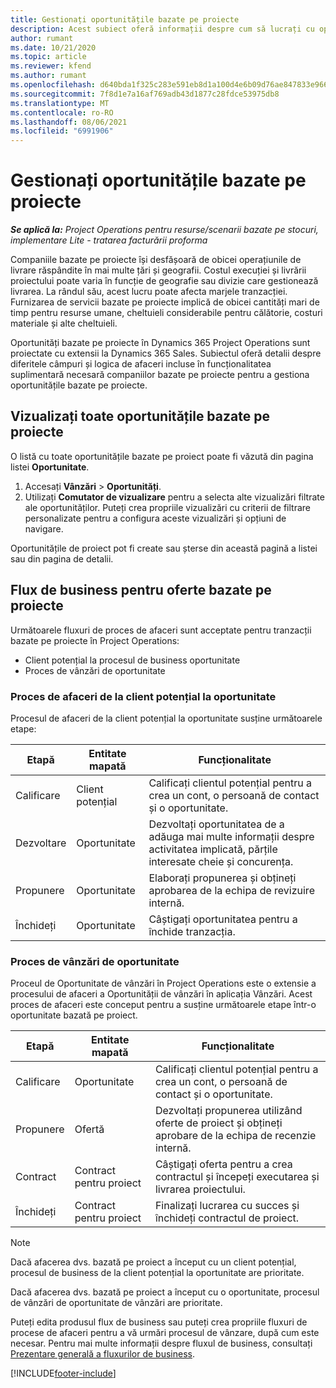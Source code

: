 ```yaml
---
title: Gestionați oportunitățile bazate pe proiecte
description: Acest subiect oferă informații despre cum să lucrați cu oportunități legate de proiecte.
author: rumant
ms.date: 10/21/2020
ms.topic: article
ms.reviewer: kfend
ms.author: rumant
ms.openlocfilehash: d640bda1f325c283e591eb8d1a100d4e6b09d76ae847833e9664c3631eabd154
ms.sourcegitcommit: 7f8d1e7a16af769adb43d1877c28fdce53975db8
ms.translationtype: MT
ms.contentlocale: ro-RO
ms.lasthandoff: 08/06/2021
ms.locfileid: "6991906"
---
```

# <a name="manage-project-based-opportunities"></a>Gestionați oportunitățile bazate pe proiecte

_**Se aplică la:** Project Operations pentru resurse/scenarii bazate pe stocuri, implementare Lite - tratarea facturării proforma_

Companiile bazate pe proiecte își desfășoară de obicei operațiunile de livrare răspândite în mai multe țări și geografii. Costul execuției și livrării proiectului poate varia în funcție de geografie sau divizie care gestionează livrarea. La rândul său, acest lucru poate afecta marjele tranzacției. Furnizarea de servicii bazate pe proiecte implică de obicei cantități mari de timp pentru resurse umane, cheltuieli considerabile pentru călătorie, costuri materiale și alte cheltuieli.

Oportunități bazate pe proiecte în Dynamics 365 Project Operations sunt proiectate cu extensii la Dynamics 365 Sales. Subiectul oferă detalii despre diferitele câmpuri și logica de afaceri incluse în funcționalitatea suplimentară necesară companiilor bazate pe proiecte pentru a gestiona oportunitățile bazate pe proiecte.

## <a name="view-all-project-based-opportunities"></a>Vizualizați toate oportunitățile bazate pe proiecte

O listă cu toate oportunitățile bazate pe proiect poate fi văzută din pagina listei **Oportunitate**. 

1. Accesați **Vânzări** > **Oportunități**.
2. Utilizați **Comutator de vizualizare** pentru a selecta alte vizualizări filtrate ale oportunităților. Puteți crea propriile vizualizări cu criterii de filtrare personalizate pentru a configura aceste vizualizări și opțiuni de navigare.

Oportunitățile de proiect pot fi create sau șterse din această pagină a listei sau din pagina de detalii.

## <a name="business-process-flow-for-project-based-deals"></a>Flux de business pentru oferte bazate pe proiecte

Următoarele fluxuri de proces de afaceri sunt acceptate pentru tranzacții bazate pe proiecte în Project Operations:

- Client potențial la procesul de business oportunitate
- Proces de vânzări de oportunitate

### <a name="lead-to-opportunity-business-process"></a>Proces de afaceri de la client potențial la oportunitate 
Procesul de afaceri de la client potențial la oportunitate susține următoarele etape:

| Etapă | Entitate mapată | Funcționalitate |
| --- | --- | --- |
| Calificare | Client potențial | Calificați clientul potențial pentru a crea un cont, o persoană de contact și o oportunitate. |
| Dezvoltare | Oportunitate | Dezvoltați oportunitatea de a adăuga mai multe informații despre activitatea implicată, părțile interesate cheie și concurența. |
| Propunere | Oportunitate | Elaborați propunerea și obțineți aprobarea de la echipa de revizuire internă. |
| Închideți | Oportunitate | Câștigați oportunitatea pentru a închide tranzacția. |

### <a name="opportunity-sales-process"></a>Proces de vânzări de oportunitate
Proceul de Oportunitate de vânzări în Project Operations este o extensie a procesului de afaceri a Oportunității de vânzări în aplicația Vânzări. Acest proces de afaceri este conceput pentru a susține următoarele etape într-o oportunitate bazată pe proiect.

| Etapă | Entitate mapată | Funcționalitate |
| --- | --- | --- |
| Calificare | Oportunitate | Calificați clientul potențial pentru a crea un cont, o persoană de contact și o oportunitate. |
| Propunere | Ofertă | Dezvoltați propunerea utilizând oferte de proiect și obțineți aprobare de la echipa de recenzie internă. |
| Contract | Contract pentru proiect | Câștigați oferta pentru a crea contractul și începeți executarea și livrarea proiectului. |
| Închideți | Contract pentru proiect | Finalizați lucrarea cu succes și închideți contractul de proiect. |

> [!NOTE]
> Dacă afacerea dvs. bazată pe proiect a început cu un client potențial, procesul de business de la client potențial la oportunitate are prioritate.
>
> Dacă afacerea dvs. bazată pe proiect a început cu o oportunitate, procesul de vânzări de oportunitate de vânzări are prioritate.

Puteți edita produsul flux de business sau puteți crea propriile fluxuri de procese de afaceri pentru a vă urmări procesul de vânzare, după cum este necesar. Pentru mai multe informații despre fluxul de business, consultați [Prezentare generală a fluxurilor de business](/dynamics365/customerengagement/on-premises/customize/business-process-flows-overview).


[!INCLUDE[footer-include](../includes/footer-banner.md)]